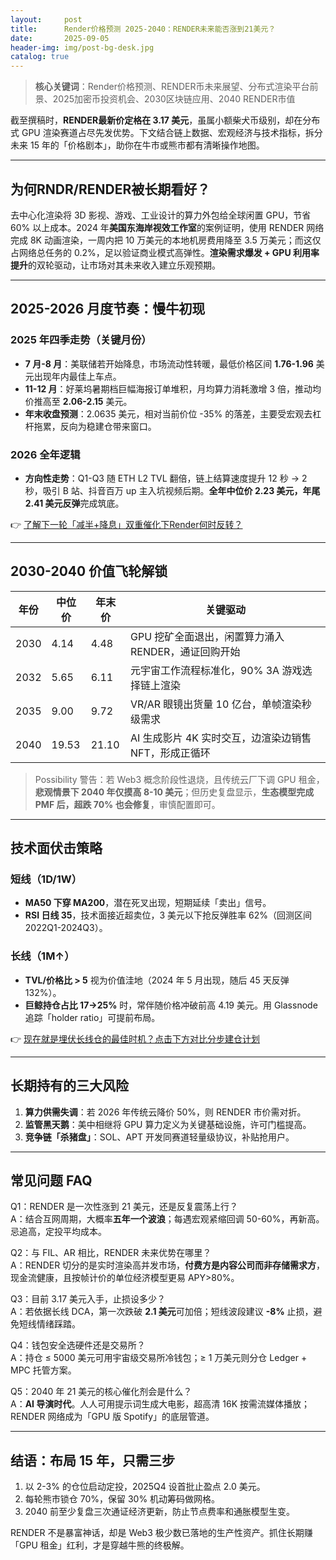 ```yaml
---
layout:     post
title:      Render价格预测 2025-2040：RENDER未来能否涨到21美元？
date:       2025-09-05
header-img: img/post-bg-desk.jpg
catalog: true
---
```


> **核心关键词**：Render价格预测、RENDER币未来展望、分布式渲染平台前景、2025加密币投资机会、2030区块链应用、2040 RENDER市值

截至撰稿时，**RENDER最新价定格在 3.17 美元**，虽属小额柴犬币级别，却在分布式 GPU 渲染赛道占尽先发优势。下文结合链上数据、宏观经济与技术指标，拆分未来 15 年的「价格剧本」，助你在牛市或熊市都有清晰操作地图。

---

## 为何RNDR/RENDER被长期看好？

去中心化渲染将 3D 影视、游戏、工业设计的算力外包给全球闲置 GPU，节省 60% 以上成本。2024 年**美国东海岸视效工作室**的案例证明，使用 RENDER 网络完成 8K 动画渲染，一周内把 10 万美元的本地机房费用降至 3.5 万美元；而这仅占网络总任务的 0.2%，足以验证商业模式高弹性。**渲染需求爆发 + GPU 利用率提升**的双轮驱动，让市场对其未来收入建立乐观预期。

---

## 2025-2026 月度节奏：慢牛初现

### 2025 年四季走势（关键月份）

- **7 月-8 月**：美联储若开始降息，市场流动性转暖，最低价格区间 **1.76-1.96** 美元出现年内最佳上车点。  
- **11-12 月**：好莱坞暑期档巨幅海报订单堆积，月均算力消耗激增 3 倍，推动均价推高至 **2.06-2.15** 美元。  
- **年末收盘预测**：2.0635 美元，相对当前价位 -35% 的落差，主要受宏观去杠杆拖累，反向为稳建仓带来窗口。

### 2026 全年逻辑

- **方向性走势**：Q1-Q3 随 ETH L2 TVL 翻倍，链上结算速度提升 12 秒 → 2 秒，吸引 B 站、抖音百万 up 主入坑视频后期。**全年中位价 2.23 美元，年尾 2.41 美元反弹**完成筑底。

👉 [了解下一轮「减半+降息」双重催化下Render何时反转？](https://okxdog.com/)

---

## 2030-2040 价值飞轮解锁

| 年份 | 中位价 | 年末价 | 关键驱动 |
|------|--------|--------|---------|
| 2030 | 4.14   | 4.48   | GPU 挖矿全面退出，闲置算力涌入 RENDER，通证回购开始 |
| 2032 | 5.65   | 6.11   | 元宇宙工作流程标准化，90% 3A 游戏选择链上渲染 |
| 2035 | 9.00   | 9.72   | VR/AR 眼镜出货量 10 亿台，单帧渲染秒级需求 |
| 2040 | 19.53  | 21.10  | AI 生成影片 4K 实时交互，边渲染边销售 NFT，形成正循环 |

> Possibility 警告：若 Web3 概念阶段性退烧，且传统云厂下调 GPU 租金，**悲观情景下 2040 年仅摸高 8-10 美元**；但历史复盘显示，**生态模型完成 PMF 后，超跌 70% 也会修复**，审慎配置即可。

---

## 技术面伏击策略

### 短线（1D/1W）
- **MA50 下穿 MA200**，潜在死叉出现，短期延续「卖出」信号。  
- **RSI 日线 35**，技术面接近超卖位，3 美元以下抢反弹胜率 62%（回测区间 2022Q1-2024Q3）。

### 长线（1M↑）
- **TVL/价格比 > 5** 视为价值洼地（2024 年 5 月出现，随后 45 天反弹 132%）。  
- **巨鲸持仓占比 17→25%** 时，常伴随价格冲破前高 4.19 美元。用 Glassnode 追踪「holder ratio」可提前布局。

👉 [现在就是埋伏长线仓的最佳时机？点击下方对比分步建仓计划](https://okxdog.com/)

---

## 长期持有的三大风险

1. **算力供需失调**：若 2026 年传统云降价 50%，则 RENDER 市价需对折。  
2. **监管黑天鹅**：美中相继将 GPU 算力定义为关键基础设施，许可门槛提高。  
3. **竞争链「杀猪盘」**：SOL、APT 开发同赛道轻量级协议，补贴抢用户。

---

## 常见问题 FAQ

Q1：RENDER 是一次性涨到 21 美元，还是反复震荡上行？  
A：结合互网周期，大概率**五年一个波浪**；每遇宏观紧缩回调 50-60%，再新高。忌追高，定投平均成本。

Q2：与 FIL、AR 相比，RENDER 未来优势在哪里？  
A：RENDER 切分的是实时渲染高并发市场，**付费方是内容公司而非存储需求方**，现金流健康，且按帧计价的单位经济模型更易 APY>80%。

Q3：目前 3.17 美元入手，止损设多少？  
A：若依据长线 DCA，第一次跌破 **2.1 美元**可加倍；短线波段建议 **-8%** 止损，避免短线情绪踩踏。

Q4：钱包安全选硬件还是交易所？  
A：持仓 ≤ 5000 美元可用宇宙级交易所冷钱包；≥ 1 万美元则分仓 Ledger + MPC 托管方案。

Q5：2040 年 21 美元的核心催化剂会是什么？  
A：**AI 导演时代**。人人可用提示词生成大电影，超高清 16K 按需流媒体播放；RENDER 网络成为「GPU 版 Spotify」的底层管道。

---

## 结语：布局 15 年，只需三步

1. 以 2-3% 的仓位启动定投，2025Q4 设首批止盈点 2.0 美元。  
2. 每轮熊市锁仓 70%，保留 30% 机动筹码做网格。  
3. 2040 前至少复盘三次通证经济更新，防止节点费率和通胀模型生变。

RENDER 不是暴富神话，却是 Web3 极少数已落地的生产性资产。抓住长期赚「GPU 租金」红利，才是穿越牛熊的终极解。
